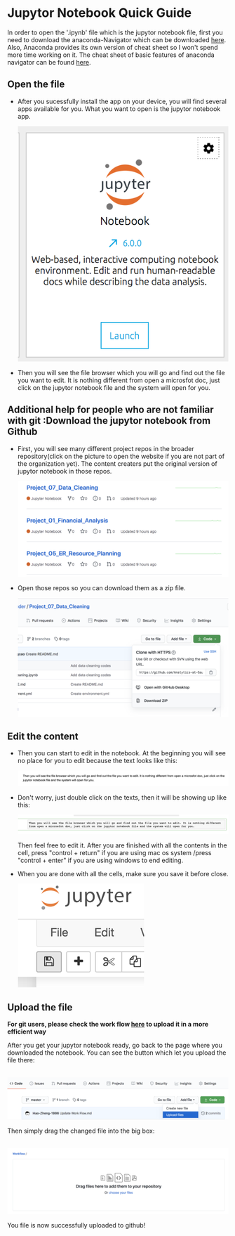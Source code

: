 
# Jupytor Notebook Quick Guide

In order to open the '.ipynb' file which is the jupytor notebook file, first you need to download the anaconda-Navigator which can be downloaded [here](https://docs.anaconda.com/anaconda/install/). Also, Anaconda provides its own version of cheat sheet so I won't spend more time working on it. The cheat sheet of basic features of anaconda navigator can be found [here](https://docs.anaconda.com/_downloads/9ee215ff15fde24bf01791d719084950/Anaconda-Starter-Guide.pdf).

## Open the file

- After you sucessfully install the app on your device, you will find several apps available for you. What you want to open is the jupytor notebook app.

  <img src="image/open_1.png">

- Then you will see the file browser which you will go and find out the file you want to edit. It is nothing different from open a microsfot doc, just click on the jupytor notebook file and the system will open for you.

## Additional help for people who are not familiar with git :Download the jupytor notebook from Github

- First, you will see many different project repos in the broader repository(click on the picture to open the website if you are not part of the organization yet). The content creaters put the original version of jupytor notebook in those repos.

  <img src="image/sample.png">

- Open those repos so you can download them as a zip file.

  <img src="image/download.png">

## Edit the content

- Then you can start to edit in the notebook. At the beginning you will see no place for you to edit because the text looks like this:

  <img src="image/before.png">

- Don't worry, just double click on the texts, then it will be showing up like this:

  <img src="image/after.png">

  Then feel free to edit it. After you are finished with all the contents in the cell, press "control + return" if you are using mac os system /press "control + enter" if you are using windows to end editing.

- When you are done with all the cells, make sure you save it before close.

  <img src="image/save.png">

## Upload the file

**For git users, please check the work flow [here](https://github.com/Analytics-at-Sauder/Workflow/blob/master/Work%20Flow.md) to upload it in a more efficient way**

After you get your jupytor notebook ready, go back to the page where you downloaded the notebook. You can see the button which let you upload the file there:

<br/>
<img src="image/upload_1.png">
<br/>

Then simply drag the changed file into the big box:

<br/>
<img src="image/upload_2.png">
<br/>

You file is now successfully uploaded to github!
